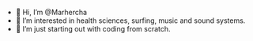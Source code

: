 - 👋 Hi, I’m @Marhercha
- 👀 I’m interested in health sciences, surfing, music and sound systems.
- 🌱 I’m just starting out with coding from scratch.

<!---
Marhercha/Marhercha is a ✨ special ✨ repository because its `README.md` (this file) appears on your GitHub profile.
You can click the Preview link to take a look at your changes.
--->
